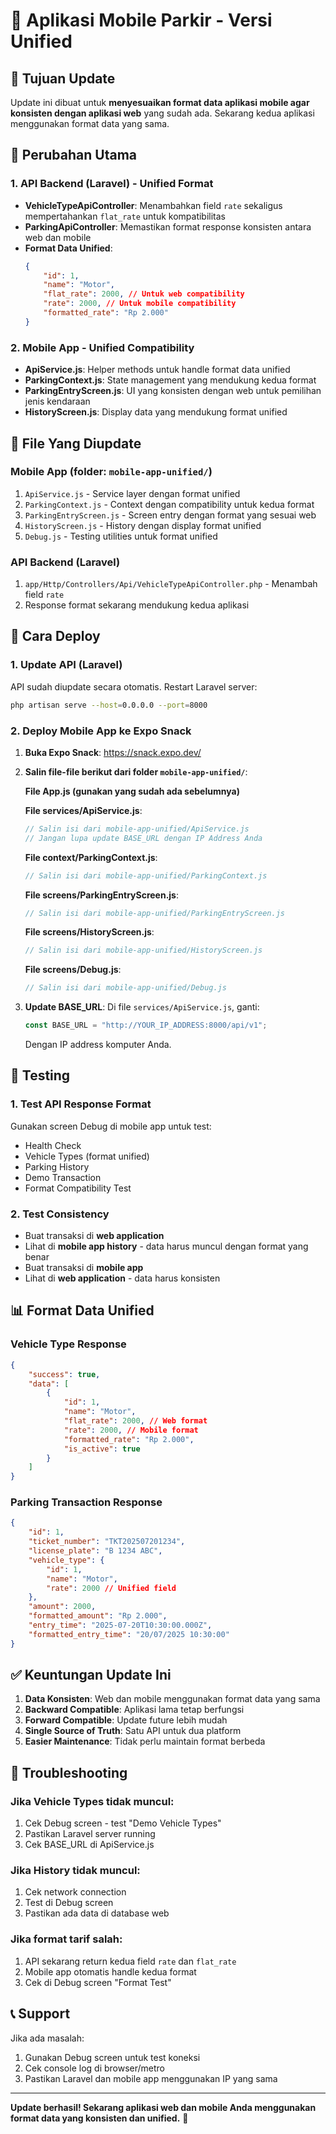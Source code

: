 # 📱 Aplikasi Mobile Parkir - Versi Unified

## 🎯 Tujuan Update

Update ini dibuat untuk **menyesuaikan format data aplikasi mobile agar konsisten dengan aplikasi web** yang sudah ada. Sekarang kedua aplikasi menggunakan format data yang sama.

## 🔄 Perubahan Utama

### 1. API Backend (Laravel) - Unified Format

-   **VehicleTypeApiController**: Menambahkan field `rate` sekaligus mempertahankan `flat_rate` untuk kompatibilitas
-   **ParkingApiController**: Memastikan format response konsisten antara web dan mobile
-   **Format Data Unified**:
    ```json
    {
        "id": 1,
        "name": "Motor",
        "flat_rate": 2000, // Untuk web compatibility
        "rate": 2000, // Untuk mobile compatibility
        "formatted_rate": "Rp 2.000"
    }
    ```

### 2. Mobile App - Unified Compatibility

-   **ApiService.js**: Helper methods untuk handle format data unified
-   **ParkingContext.js**: State management yang mendukung kedua format
-   **ParkingEntryScreen.js**: UI yang konsisten dengan web untuk pemilihan jenis kendaraan
-   **HistoryScreen.js**: Display data yang mendukung format unified

## 📁 File Yang Diupdate

### Mobile App (folder: `mobile-app-unified/`)

1. `ApiService.js` - Service layer dengan format unified
2. `ParkingContext.js` - Context dengan compatibility untuk kedua format
3. `ParkingEntryScreen.js` - Screen entry dengan format yang sesuai web
4. `HistoryScreen.js` - History dengan display format unified
5. `Debug.js` - Testing utilities untuk format unified

### API Backend (Laravel)

1. `app/Http/Controllers/Api/VehicleTypeApiController.php` - Menambah field `rate`
2. Response format sekarang mendukung kedua aplikasi

## 🚀 Cara Deploy

### 1. Update API (Laravel)

API sudah diupdate secara otomatis. Restart Laravel server:

```bash
php artisan serve --host=0.0.0.0 --port=8000
```

### 2. Deploy Mobile App ke Expo Snack

1. **Buka Expo Snack**: https://snack.expo.dev/
2. **Salin file-file berikut dari folder `mobile-app-unified/`**:

    **File App.js (gunakan yang sudah ada sebelumnya)**

    **File services/ApiService.js**:

    ```javascript
    // Salin isi dari mobile-app-unified/ApiService.js
    // Jangan lupa update BASE_URL dengan IP Address Anda
    ```

    **File context/ParkingContext.js**:

    ```javascript
    // Salin isi dari mobile-app-unified/ParkingContext.js
    ```

    **File screens/ParkingEntryScreen.js**:

    ```javascript
    // Salin isi dari mobile-app-unified/ParkingEntryScreen.js
    ```

    **File screens/HistoryScreen.js**:

    ```javascript
    // Salin isi dari mobile-app-unified/HistoryScreen.js
    ```

    **File screens/Debug.js**:

    ```javascript
    // Salin isi dari mobile-app-unified/Debug.js
    ```

3. **Update BASE_URL**:
   Di file `services/ApiService.js`, ganti:
    ```javascript
    const BASE_URL = "http://YOUR_IP_ADDRESS:8000/api/v1";
    ```
    Dengan IP address komputer Anda.

## 🔧 Testing

### 1. Test API Response Format

Gunakan screen Debug di mobile app untuk test:

-   Health Check
-   Vehicle Types (format unified)
-   Parking History
-   Demo Transaction
-   Format Compatibility Test

### 2. Test Consistency

-   Buat transaksi di **web application**
-   Lihat di **mobile app history** - data harus muncul dengan format yang benar
-   Buat transaksi di **mobile app**
-   Lihat di **web application** - data harus konsisten

## 📊 Format Data Unified

### Vehicle Type Response

```json
{
    "success": true,
    "data": [
        {
            "id": 1,
            "name": "Motor",
            "flat_rate": 2000, // Web format
            "rate": 2000, // Mobile format
            "formatted_rate": "Rp 2.000",
            "is_active": true
        }
    ]
}
```

### Parking Transaction Response

```json
{
    "id": 1,
    "ticket_number": "TKT202507201234",
    "license_plate": "B 1234 ABC",
    "vehicle_type": {
        "id": 1,
        "name": "Motor",
        "rate": 2000 // Unified field
    },
    "amount": 2000,
    "formatted_amount": "Rp 2.000",
    "entry_time": "2025-07-20T10:30:00.000Z",
    "formatted_entry_time": "20/07/2025 10:30:00"
}
```

## ✅ Keuntungan Update Ini

1. **Data Konsisten**: Web dan mobile menggunakan format data yang sama
2. **Backward Compatible**: Aplikasi lama tetap berfungsi
3. **Forward Compatible**: Update future lebih mudah
4. **Single Source of Truth**: Satu API untuk dua platform
5. **Easier Maintenance**: Tidak perlu maintain format berbeda

## 🐛 Troubleshooting

### Jika Vehicle Types tidak muncul:

1. Cek Debug screen - test "Demo Vehicle Types"
2. Pastikan Laravel server running
3. Cek BASE_URL di ApiService.js

### Jika History tidak muncul:

1. Cek network connection
2. Test di Debug screen
3. Pastikan ada data di database web

### Jika format tarif salah:

1. API sekarang return kedua field `rate` dan `flat_rate`
2. Mobile app otomatis handle kedua format
3. Cek di Debug screen "Format Test"

## 📞 Support

Jika ada masalah:

1. Gunakan Debug screen untuk test koneksi
2. Cek console log di browser/metro
3. Pastikan Laravel dan mobile app menggunakan IP yang sama

---

**Update berhasil! Sekarang aplikasi web dan mobile Anda menggunakan format data yang konsisten dan unified.** 🎉
